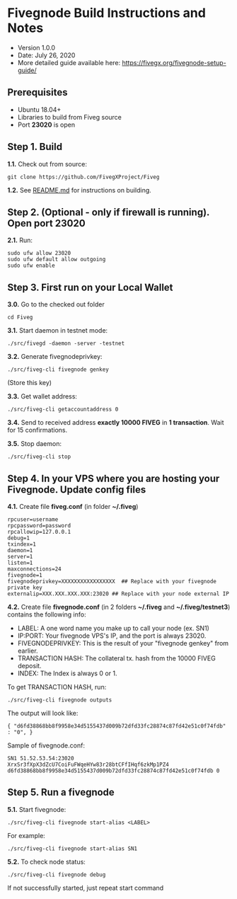 Fivegnode Build Instructions and Notes
=============================
 - Version 1.0.0
 - Date: July 26, 2020
 - More detailed guide available here: https://fivegx.org/fivegnode-setup-guide/

Prerequisites
-------------
 - Ubuntu 18.04+
 - Libraries to build from Fiveg source
 - Port **23020** is open

Step 1. Build
----------------------
**1.1.**  Check out from source:

    git clone https://github.com/FivegXProject/Fiveg

**1.2.**  See [README.md](README.md) for instructions on building.

Step 2. (Optional - only if firewall is running). Open port 23020
----------------------
**2.1.**  Run:

    sudo ufw allow 23020
    sudo ufw default allow outgoing
    sudo ufw enable

Step 3. First run on your Local Wallet
----------------------
**3.0.**  Go to the checked out folder

    cd Fiveg

**3.1.**  Start daemon in testnet mode:

    ./src/fivegd -daemon -server -testnet

**3.2.**  Generate fivegnodeprivkey:

    ./src/fiveg-cli fivegnode genkey

(Store this key)

**3.3.**  Get wallet address:

    ./src/fiveg-cli getaccountaddress 0

**3.4.**  Send to received address **exactly 10000 FIVEG** in **1 transaction**. Wait for 15 confirmations.

**3.5.**  Stop daemon:

    ./src/fiveg-cli stop

Step 4. In your VPS where you are hosting your Fivegnode. Update config files
----------------------
**4.1.**  Create file **fiveg.conf** (in folder **~/.fiveg**)

    rpcuser=username
    rpcpassword=password
    rpcallowip=127.0.0.1
    debug=1
    txindex=1
    daemon=1
    server=1
    listen=1
    maxconnections=24
    fivegnode=1
    fivegnodeprivkey=XXXXXXXXXXXXXXXXX  ## Replace with your fivegnode private key
    externalip=XXX.XXX.XXX.XXX:23020 ## Replace with your node external IP

**4.2.**  Create file **fivegnode.conf** (in 2 folders **~/.fiveg** and **~/.fiveg/testnet3**) contains the following info:
 - LABEL: A one word name you make up to call your node (ex. SN1)
 - IP:PORT: Your fivegnode VPS's IP, and the port is always 23020.
 - FIVEGNODEPRIVKEY: This is the result of your "fivegnode genkey" from earlier.
 - TRANSACTION HASH: The collateral tx. hash from the 10000 FIVEG deposit.
 - INDEX: The Index is always 0 or 1.

To get TRANSACTION HASH, run:

    ./src/fiveg-cli fivegnode outputs

The output will look like:

    { "d6fd38868bb8f9958e34d5155437d009b72dfd33fc28874c87fd42e51c0f74fdb" : "0", }

Sample of fivegnode.conf:

    SN1 51.52.53.54:23020 XrxSr3fXpX3dZcU7CoiFuFWqeHYw83r28btCFfIHqf6zkMp1PZ4 d6fd38868bb8f9958e34d5155437d009b72dfd33fc28874c87fd42e51c0f74fdb 0

Step 5. Run a fivegnode
----------------------
**5.1.**  Start fivegnode:

    ./src/fiveg-cli fivegnode start-alias <LABEL>

For example:

    ./src/fiveg-cli fivegnode start-alias SN1

**5.2.**  To check node status:

    ./src/fiveg-cli fivegnode debug

If not successfully started, just repeat start command
